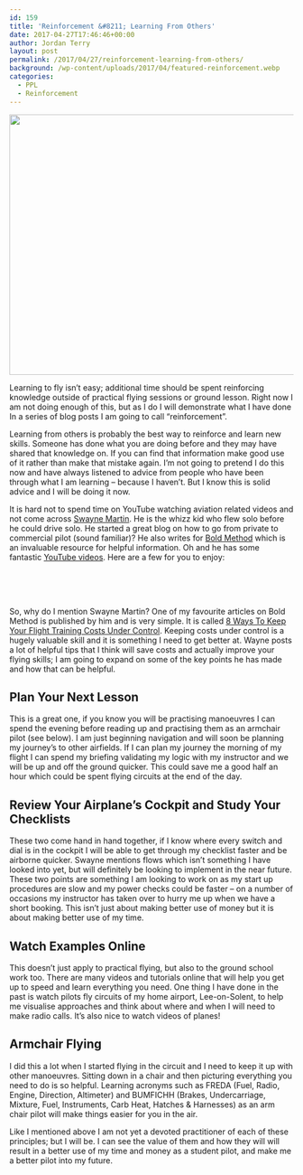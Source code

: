 ```yaml
---
id: 159
title: 'Reinforcement &#8211; Learning From Others'
date: 2017-04-27T17:46:46+00:00
author: Jordan Terry
layout: post
permalink: /2017/04/27/reinforcement-learning-from-others/
background: /wp-content/uploads/2017/04/featured-reinforcement.webp
categories:
  - PPL
  - Reinforcement
---
```

<img loading="lazy" src="{{ site.baseurl }}/wp-content/uploads/2017/04/featured-reinforcement-1024x461.webp" alt="" width="1024" height="461" class="alignnone size-large wp-image-160" srcset="{{ site.baseurl }}/wp-content/uploads/2017/04/featured-reinforcement-1024x461.webp 1024w, {{ site.baseurl }}/wp-content/uploads/2017/04/featured-reinforcement-300x135.jpg 300w, {{ site.baseurl }}/wp-content/uploads/2017/04/featured-reinforcement-768x346.webp 768w, {{ site.baseurl }}/wp-content/uploads/2017/04/featured-reinforcement.webp 2000w" sizes="(max-width: 1024px) 100vw, 1024px" />

Learning to fly isn’t easy; additional time should be spent reinforcing knowledge outside of practical flying sessions or ground lesson. Right now I am not doing enough of this, but as I do I will demonstrate what I have done In a series of blog posts I am going to call “reinforcement”.

Learning from others is probably the best way to reinforce and learn new skills. Someone has done what you are doing before and they may have shared that knowledge on. If you can find that information make good use of it rather than make that mistake again. I’m not going to pretend I do this now and have always listened to advice from people who have been through what I am learning &#8211; because I haven’t. But I know this is solid advice and I will be doing it now.

It is hard not to spend time on YouTube watching aviation related videos and not come across [Swayne Martin](http://www.swaynemartin.com/). He is the whizz kid who flew solo before he could drive solo. He started a great blog on how to go from private to commercial pilot (sound familiar)? He also writes for [Bold Method](http://www.boldmethod.com/) which is an invaluable resource for helpful information. Oh and he has some fantastic [YouTube videos](https://www.youtube.com/user/MartinsAviation1). Here are a few for you to enjoy:

<center>
  <br />
</center>

<center>
  <br />
</center>

<center>
  <br />
</center>

So, why do I mention Swayne Martin? One of my favourite articles on Bold Method is published by him and is very simple. It is called [8 Ways To Keep Your Flight Training Costs Under Control](http://www.boldmethod.com/blog/lists/2017/04/8-ways-to-reduce-flight-training-costs/). Keeping costs under control is a hugely valuable skill and it is something I need to get better at. Wayne posts a lot of helpful tips that I think will save costs and actually improve your flying skills; I am going to expand on some of the key points he has made and how that can be helpful.

## Plan Your Next Lesson

This is a great one, if you know you will be practising manoeuvres I can spend the evening before reading up and practising them as an armchair pilot (see below). I am just beginning navigation and will soon be planning my journey’s to other airfields. If I can plan my journey the morning of my flight I can spend my briefing validating my logic with my instructor and we will be up and off the ground quicker. This could save me a good half an hour which could be spent flying circuits at the end of the day.

## Review Your Airplane’s Cockpit and Study Your Checklists

These two come hand in hand together, if I know where every switch and dial is in the cockpit I will be able to get through my checklist faster and be airborne quicker. Swayne mentions flows which isn’t something I have looked into yet, but will definitely be looking to implement in the near future. These two points are something I am looking to work on as my start up procedures are slow and my power checks could be faster &#8211; on a number of occasions my instructor has taken over to hurry me up when we have a short booking. This isn’t just about making better use of money but it is about making better use of my time.

## Watch Examples Online

This doesn’t just apply to practical flying, but also to the ground school work too. There are many videos and tutorials online that will help you get up to speed and learn everything you need. One thing I have done in the past is watch pilots fly circuits of my home airport, Lee-on-Solent, to help me visualise approaches and think about where and when I will need to make radio calls. It’s also nice to watch videos of planes!

## Armchair Flying

I did this a lot when I started flying in the circuit and I need to keep it up with other manoeuvres. Sitting down in a chair and then picturing everything you need to do is so helpful. Learning acronyms such as FREDA (Fuel, Radio, Engine, Direction, Altimeter) and BUMFICHH (Brakes, Undercarriage, Mixture, Fuel, Instruments, Carb Heat, Hatches & Harnesses) as an arm chair pilot will make things easier for you in the air.

Like I mentioned above I am not yet a devoted practitioner of each of these principles; but I will be. I can see the value of them and how they will will result in a better use of my time and money as a student pilot, and make me a better pilot into my future.